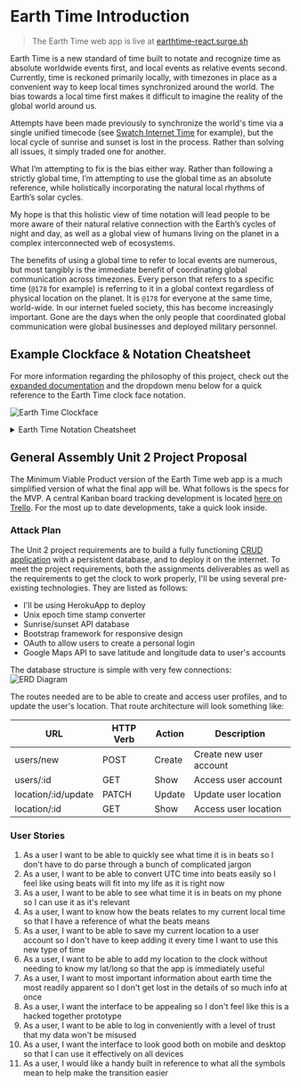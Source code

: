 # Earth Time Introduction

> The Earth Time web app is live at [earthtime-react.surge.sh](earthtime-react.surge.sh)

Earth Time is a new standard of time built to notate and recognize time as absolute worldwide events first, and local events as relative events second. Currently, time is reckoned primarily locally, with timezones in place as a convenient way to keep local times synchronized around the world. The bias towards a local time first makes it difficult to imagine the reality of the global world around us.

Attempts have been made previously to synchronize the world's time via a single unified timecode (see [Swatch Internet Time](https://en.wikipedia.org/wiki/Swatch_Internet_Time) for example), but the local cycle of sunrise and sunset is lost in the process. Rather than solving all issues, it simply traded one for another.

What I’m attempting to fix is the bias either way. Rather than following a strictly global time, I’m attempting to use the global time as an absolute reference, while holistically incorporating the natural local rhythms of Earth’s solar cycles.

My hope is that this holistic view of time notation will lead people to be more aware of their natural relative connection with the Earth’s cycles of night and day, as well as a global view of humans living on the planet in a complex interconnected web of ecosystems.

The benefits of using a global time to refer to local events are numerous, but most tangibly is the immediate benefit of coordinating global communication across timezones. Every person that refers to a specific time (`@178` for example) is referring to it in a global context regardless of physical location on the planet. It is `@178` for everyone at the same time, world-wide. In our internet fueled society, this has become increasingly important. Gone are the days when the only people that coordinated global communication were global businesses and deployed military personnel.

## Example Clockface & Notation Cheatsheet

For more information regarding the philosophy of this project, check out the [expanded documentation](docs/original-documentation.md) and the dropdown menu below for a quick reference to the Earth Time clock face notation.

![Earth Time Clockface](docs/mockup.png)

<details>
<summary>Earth Time Notation Cheatsheet</summary>

Name | Notation | Example | Explanation
--- | --- | --- | ---
Global Time | `@` | `@045` or `@45` | The number of beats since midnight ETO
Day | `:` | `:005` or `:5` | The number of days after the SS containing day ETO
Year | `!` | `!2015` | The number of solar years since Christ’s birth ETO
Smaller Beat Denominations | `.` | `@045.27` or `@45.27` | Denotes infinitely smaller denominations of beats
Midnight | `*` | `*837` | The relative midnight (in beats) based on your location from ETO
Sunrise | `^` | `^109` | The relative sunrise (in beats) based on your location from ETO
Midday | `#` | `#337` | The relative midday (in beats) based on your location from ETO
Sunset | `-` | `-560` | The relative sunset (in beats) based on your location from ETO
Wake Time | `{` | `{123` | The global time you wake up
Bed Time | `}` | `}159` | The global time you go to bed
Southern Solstice | `ss` | `ss` = `:0` in `!2015` | The moment when the sun is at the most southern point in relation to Earth (represented in days). The first day of Winter in the northern hemisphere.
Mid-Southern Solstice | `mss` | `mss` = `:46` in `!2015` | The halfway point between the southern solstice and northward equinox (represented in days)
Northward Equinox | `ne` | `ne` = `:91` in `!2015` | When the sun is traveling northward and crosses the equator (represented in days) The first day of Spring in the northern hemisphere.
Mid-Northward Equinox | `mne` | `mne` = `:137` in `!2015` | The halfway point between the northward equinox and northern solstice (represented in days)
Northern Solstice | `ns` | `ms` = `:182` in `!2015` | The moment when the sun is at the most northern point in relation to Earth (represented in days) The first day of Summer in the northern hemisphere.
Mid-Northern Solstice | `mns` | `mns` = `:228` in `!2015` | The halfway point between the northern solstice and southward equinox (represented in days)
Southward Equinox | `se` | `se` = `:274` in `!2015` | When the sun is traveling southward and crosses the equator (represented in days) The first day of Autumn in the northern hemisphere.
Mid-Southward Equinox | `mse` | `mse` = `:319` in `!2015` | The halfway point between the southward equinox and southern solstice (represented in days)
Relative Time Mark | `\|` | `^\|@52\|`<br>`\|@20\|@`<br>`:\|:30\|`<br>`\|:19\|mss`<br>`@\|!1:15@32\|`<br>`:159\|:5\|` | 52 beats after sunrise<br>20 beats before current time<br>30 days after current day<br>19 days before mid-southern solstice<br>1 year, 15 days, 32 beats from now<br>5 days after my birthday (the 159th day)
Absolute Time | | `!2015:287@008` | Year: 2015<br>Day: 287<br>Beat: 008
Time Duration | `%` | `@53%`<br>`:16%`<br>`!12%`<br>`!27:157%` | 53 beats long<br>16 days long<br>12 years long<br>My current age

</details>

## General Assembly Unit 2 Project Proposal

The Minimum Viable Product version of the Earth Time web app is a much simplified version of what the final app will be. What follows is the specs for the MVP. A central Kanban board tracking development is located [here on Trello](https://trello.com/b/sU6SPRV5). For the most up to date developments, take a quick look inside.

### Attack Plan

The Unit 2 project requirements are to build a fully functioning [CRUD application](https://en.wikipedia.org/wiki/Create,_read,_update_and_delete) with a persistent database, and to deploy it on the internet. To meet the project requirements, both the assignments deliverables as well as the requirements to get the clock to work properly, I'll be using several pre-existing technologies. They are listed as follows:

- I'll be using HerokuApp to deploy
- Unix epoch time stamp converter
- Sunrise/sunset API database
- Bootstrap framework for responsive design
- OAuth to allow users to create a personal login
- Google Maps API to save latitude and longitude data to user's accounts

The database structure is simple with very few connections:
![ERD Diagram](docs/erd-diagram.png)

The routes needed are to be able to create and access user profiles, and to update the user's location. That route architecture will look something like:

URL | HTTP Verb | Action | Description
--- | --- | --- | ---
users/new | POST | Create | Create new user account
users/:id | GET | Show | Access user account
location/:id/update | PATCH | Update | Update user location
location/:id | GET | Show | Access user location

### User Stories

1. As a user I want to be able to quickly see what time it is in beats so I don't have to do parse through a bunch of complicated jargon
1. As a user, I want to be able to convert UTC time into beats easily so I feel like using beats will fit into my life as it is right now
1. As a user, I want to be able to see what time it is in beats on my phone so I can use it as it's relevant
1. As a user, I want to know how the beats relates to my current local time so that I have a reference of what the beats means
1. As a user, I want to be able to save my current location to a user account so I don't have to keep adding it every time I want to use this new type of time
1. As a user, I want to be able to add my location to the clock without needing to know my lat/long so that the app is immediately useful
1. As a user, I want to most important information about earth time the most readily apparent so I don't get lost in the details of so much info at once
1. As a user, I want the interface to be appealing so I don't feel like this is a hacked together prototype
1. As a user, I want to be able to log in conveniently with a level of trust that my data won't be misused
1. As a user, I want the interface to look good both on mobile and desktop so that I can use it effectively on all devices
1. As a user, I would like a handy built in reference to what all the symbols mean to help make the transition easier

